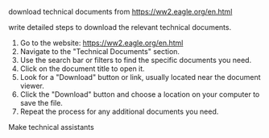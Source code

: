 download technical documents from https://ww2.eagle.org/en.html

write detailed steps to download the relevant technical documents.

1. Go to the website: https://ww2.eagle.org/en.html
2. Navigate to the "Technical Documents" section.
3. Use the search bar or filters to find the specific documents you need.
4. Click on the document title to open it.
5. Look for a "Download" button or link, usually located near the document viewer.
6. Click the "Download" button and choose a location on your computer to save the file.
7. Repeat the process for any additional documents you need.

Make technical assistants


